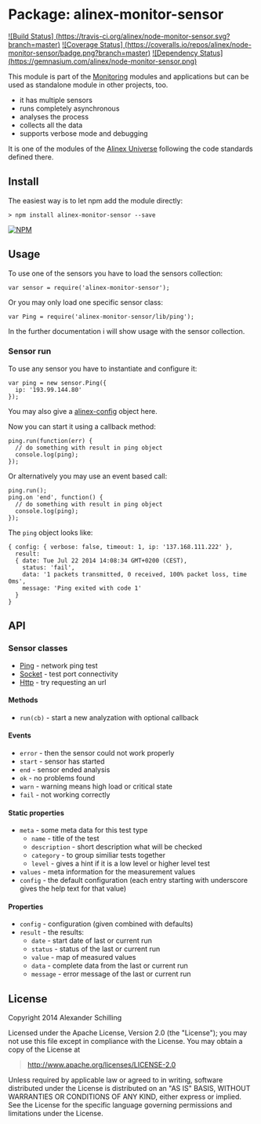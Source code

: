 Package: alinex-monitor-sensor
=================================================

[![Build Status] (https://travis-ci.org/alinex/node-monitor-sensor.svg?branch=master)](https://travis-ci.org/alinex/node-monitor-sensor)
[![Coverage Status] (https://coveralls.io/repos/alinex/node-monitor-sensor/badge.png?branch=master)](https://coveralls.io/r/alinex/node-monitor-sensor?branch=master)
[![Dependency Status] (https://gemnasium.com/alinex/node-monitor-sensor.png)](https://gemnasium.com/alinex/node-monitor-sensor)

This module is part of the [Monitoring](http://alinex.github.io/node-monitor)
modules and applications but can be used as standalone module in other projects,
too.

- it has multiple sensors
- runs completely asynchronous
- analyses the process
- collects all the data
- supports verbose mode and debugging

It is one of the modules of the [Alinex Universe](http://alinex.github.io/node-alinex)
following the code standards defined there.


Install
-------------------------------------------------

The easiest way is to let npm add the module directly:

    > npm install alinex-monitor-sensor --save


[![NPM](https://nodei.co/npm/alinex-monitor-sensor.png?downloads=true&stars=true)](https://nodei.co/npm/alinex-monitor-sensor/)


Usage
-------------------------------------------------

To use one of the sensors you have to load the sensors collection:

    var sensor = require('alinex-monitor-sensor');

Or you may only load one specific sensor class:

    var Ping = require('alinex-monitor-sensor/lib/ping');

In the further documentation i will show usage with the sensor collection.

### Sensor run

To use any sensor you have to instantiate and configure it:

    var ping = new sensor.Ping({
      ip: '193.99.144.80'
    });

You may also give a [alinex-config](http://alinex.github.io/node-config) object
here.

Now you can start it using a callback method:

    ping.run(function(err) {
      // do something with result in ping object
      console.log(ping);
    });

Or alternatively you may use an event based call:

    ping.run();
    ping.on 'end', function() {
      // do something with result in ping object
      console.log(ping);
    });

The `ping` object looks like:

    { config: { verbose: false, timeout: 1, ip: '137.168.111.222' },
      result:
      { date: Tue Jul 22 2014 14:08:34 GMT+0200 (CEST),
        status: 'fail',
        data: '1 packets transmitted, 0 received, 100% packet loss, time 0ms',
        message: 'Ping exited with code 1'
      }
    }


API
-------------------------------------------------

### Sensor classes

- [Ping](src/ping.coffee) - network ping test
- [Socket](src/socket.coffee) - test port connectivity
- [Http](src/http.coffee) - try requesting an url

#### Methods

- `run(cb)` - start a new analyzation with optional callback

#### Events

- `error` - then the sensor could not work properly
- `start` - sensor has started
- `end` - sensor ended analysis
- `ok` - no problems found
- `warn` - warning means high load or critical state
- `fail` - not working correctly

#### Static properties

- `meta` - some meta data for this test type
  - `name` - title of the test
  - `description` - short description what will be checked
  - `category` - to group similiar tests together
  - `level` - gives a hint if it is a low level or higher level test
- `values` - meta information for the measurement values
- `config` - the default configuration
  (each entry starting with underscore gives the help text for that value)

#### Properties

- `config` - configuration (given combined with defaults)
- `result` - the results:
  - `date` - start date of last or current run
  - `status` - status of the last or current run
  - `value` - map of measured values
  - `data` - complete data from the last or current run
  - `message` - error message of the last or current run


License
-------------------------------------------------

Copyright 2014 Alexander Schilling

Licensed under the Apache License, Version 2.0 (the "License");
you may not use this file except in compliance with the License.
You may obtain a copy of the License at

>  <http://www.apache.org/licenses/LICENSE-2.0>

Unless required by applicable law or agreed to in writing, software
distributed under the License is distributed on an "AS IS" BASIS,
WITHOUT WARRANTIES OR CONDITIONS OF ANY KIND, either express or implied.
See the License for the specific language governing permissions and
limitations under the License.
